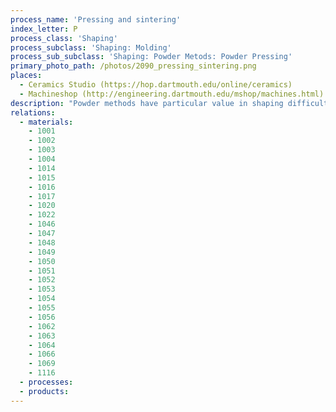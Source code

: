```yaml
---
process_name: 'Pressing and sintering'
index_letter: P
process_class: 'Shaping'
process_subclass: 'Shaping: Molding'
process_sub_subclass: 'Shaping: Powder Metods: Powder Pressing'
primary_photo_path: /photos/2090_pressing_sintering.png
places: 
  - Ceramics Studio (https://hop.dartmouth.edu/online/ceramics)
  - Machineshop (http://engineering.dartmouth.edu/mshop/machines.html)
description: "Powder methods have particular value in shaping difficult materials -- ceramics and refractory metals, for instance - that are too brittle to deform and have high melting temperatures so cannot be easily cast. In POWDER PRESSING AND SINTERING, the loose powder is packed in a shaped mold of steel, graphite or ceramic in which it is sintered at a temperature, typically, of 2/3 of the melting temperature of the powder. In pressing and sintering, the powder is first compressed in a cold die, giving it just sufficient strength to be handled, allowing it to be sintered as a free-standing body. Better densification, strength and ductility are given by hot pressing, which combines compaction and sintering into one operation. The powder is heated in a graphite or ceramic die under sufficient pressure to compact the powder to nearly full density. The process is mainly used for components that are too large for regular cold pressing and sintering. Its use is limited by the cost of dies, the difficulty in heating and atmospheric control and the length of time required for a cycle. Vacuum hot pressing is used for powders that are particularly sensitive to contamination by oxygen or nitrogen (titanium is an example)."
relations: 
  - materials: 
    - 1001
    - 1002
    - 1003
    - 1004
    - 1014
    - 1015
    - 1016
    - 1017
    - 1020
    - 1022
    - 1046
    - 1047
    - 1048
    - 1049
    - 1050
    - 1051
    - 1052
    - 1053
    - 1054
    - 1055
    - 1056
    - 1062
    - 1063
    - 1064
    - 1066
    - 1069
    - 1116
  - processes: 
  - products: 
---
```

